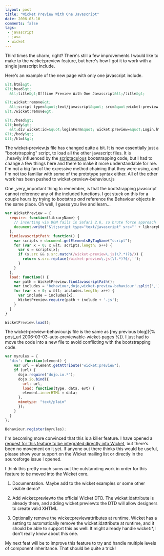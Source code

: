 ```yaml
---
layout: post
title: "Wicket Preview With One Javascript"
date: 2006-03-10
comments: false
tags:
 - javascript
 - java
 - wicket
---
```


Third times the charm, right? There's still a few improvements I would like to make to the wicket:preview feature, but here's how I got it to work with a single javascript include.



Here's an example of the new page with only one javascript include.


```html
&lt;html&gt;
&lt;head&gt;
  &lt;title&gt;Offline Preview With One Javascript&lt;/title&gt;

&lt;wicket:remove&gt;
  &lt;script type=&quot;text/javascript&quot; src=&quot;wicket-preview.js&quot;&gt;&lt;/script&gt;
&lt;/wicket:remove&gt;

&lt;/head&gt;
&lt;body&gt;
  &lt;div wicket:id=&quot;loginForm&quot; wicket:preview=&quot;Login.html&quot;&gt;Text should be replaced&lt;/div&gt;
&lt;/body&gt;
&lt;/html&gt;
```

The wicket-preview.js file has changed quite a bit. It is now essentially just a "bootstrapping" script, to load all the other javascript files. It is _heavily_influenced by the [scriptaculous](http://script.aculo.us/) bootstrapping code, but I had to change a few things here and there to make it more understandable for me. I'm not a big fan of the excessive method chaining that they were using, and I'm not too familiar with some of the prototype syntax either. All of the other work has been pushed to wicket-preview-behaviour.js



One _very_important thing to remember, is that the bootstrapping javascript cannot reference any of the included functions. I got stuck on this for a couple hours by trying to bootstrap _and_ reference the Behaviour objects in the same place. Oh well, I guess you live and learn...



```javascript
var WicketPreview = {
  require: function(libraryName) {
    // inserting via DOM fails in Safari 2.0, so brute force approach
    document.write('&lt;script type="text/javascript" src="' + libraryName + '"&gt;&lt;/script&gt;');
  },
  findJavascriptPath: function() {
    var scripts = document.getElementsByTagName("script");
    for (var x = 0; x &lt; scripts.length; x++) {
      var s = scripts[x];
      if (s.src && s.src.match(/wicket-preview\.js(\?.*)?$/)) {
        return s.src.replace(/wicket-preview\.js(\?.*)?$/,'');
      }
    }
  },
  load: function() {
    var path = WicketPreview.findJavascriptPath();
    var includes = 'behaviour,dojo,wicket-preview-behaviour'.split(',');
    for (var x = 0; x &lt; includes.length; x++) {
      var include = includes[x];
      WicketPreview.require(path + include + '.js');
    }
  }
}

WicketPreview.load();
```



The wicket-preview-behaviour.js file is the same as [my previous blog]({% post_url 2006-03-03-auto-previewable-wicket-pages %}). I just had to move the code into a new file to avoid conflicting with the bootstrapping code.


```javascript
var myrules = {
  'div': function(element) {
    var url = element.getAttribute('wicket:preview');
    if (url) {
      dojo.require("dojo.io.*");
      dojo.io.bind({
        url: url,
        load: function(type, data, evt) {
        element.innerHTML = data;
      },
      mimetype: "text/plain"
      });
    }
  }
};

Behaviour.register(myrules);
```



I'm becoming more convinced that this is a killer feature. I have opened a [request for this feature to be integrated directly into Wicket](https://sourceforge.net/tracker/index.php?func=detail&aid=1445715&group_id=119783&atid=684978), but there's been no movement on it yet. If anyone out there thinks this would be useful, please show your support on the Wicket mailing list or directly in the sourceforge issue I opened.



I think this pretty much sums out the outstanding work in order for this feature to be moved into the Wicket core.



  1. Documentation. Maybe add to the wicket examples or some other visible demo?


  2. Add wicket:previewto the official Wicket DTD. The wicket:idattribute is already there, and adding wicket:previewto the DTD will allow designers to create valid XHTML.


  3. Optionally remove the wicket:previewattributes at runtime. Wicket has a setting to automatically remove the wicket:idattribute at runtime, and it should be able to support this as well. It might already handle wicket:*, I don't really know about this one.





My next feat will be to improve this feature to try and handle multiple levels of component inheritance. That should be quite a trick!
